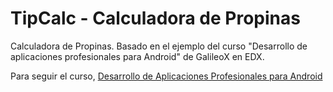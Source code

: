 # TipCalc - Calculadora de Propinas
Calculadora de Propinas. Basado en el ejemplo del curso "Desarrollo de aplicaciones profesionales para Android" de GalileoX en EDX.

Para seguir el curso, [Desarrollo de Aplicaciones Profesionales para Android](https://www.edx.org/course/desarrollo-de-aplicaciones-profesionales-galileox-ctec001x)

